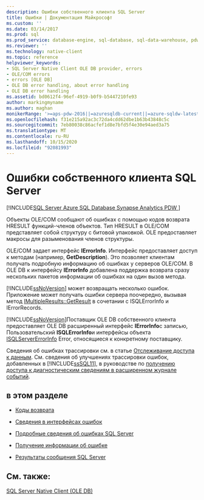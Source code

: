 ```yaml
---
description: Ошибки собственного клиента SQL Server
title: Ошибки | Документация Майкрософт
ms.custom: ''
ms.date: 03/14/2017
ms.prod: sql
ms.prod_service: database-engine, sql-database, sql-data-warehouse, pdw
ms.reviewer: ''
ms.technology: native-client
ms.topic: reference
helpviewer_keywords:
- SQL Server Native Client OLE DB provider, errors
- OLE/COM errors
- errors [OLE DB]
- OLE DB error handling, about error handling
- OLE DB error handling
ms.assetid: bd0612f4-96ef-4919-b0f9-b5447210fe93
author: markingmyname
ms.author: maghan
monikerRange: '>=aps-pdw-2016||=azuresqldb-current||=azure-sqldw-latest||>=sql-server-2016||=sqlallproducts-allversions||>=sql-server-linux-2017||=azuresqldb-mi-current'
ms.openlocfilehash: f31e215a92ac3c72da4cdd62dbe1b63b43848c5c
ms.sourcegitcommit: 7eb80038c86acfef1d8e7bfd5f4e30e94aed3a75
ms.translationtype: MT
ms.contentlocale: ru-RU
ms.lasthandoff: 10/15/2020
ms.locfileid: "92081993"
---
```

# <a name="sql-server-native-client-errors"></a>Ошибки собственного клиента SQL Server
[!INCLUDE[SQL Server Azure SQL Database Synapse Analytics PDW ](../../includes/applies-to-version/sql-asdb-asdbmi-asa-pdw.md)]

  Объекты OLE/COM сообщают об ошибках с помощью кодов возврата HRESULT функций-членов объектов. Тип HRESULT в OLE/COM представляет собой структуру с битовой упаковкой. OLE предоставляет макросы для разыменования членов структуры.  
  
 OLE/COM задает интерфейс **IErrorInfo**. Интерфейс предоставляет доступ к методам (например, **GetDescription**). Это позволяет клиентам получать подробную информацию об ошибках у серверов OLE/COM. В OLE DB к интерфейсу **IErrorInfo** добавлена поддержка возврата сразу нескольких пакетов информации об ошибках на один вызов метода.  
  
 [!INCLUDE[ssNoVersion](../../includes/ssnoversion-md.md)] может возвращать несколько ошибок. Приложение может получать ошибки сервера поочередно, вызывая метод [IMultipleResults::GetResult](/previous-versions/windows/desktop/ms721289(v=vs.85)) в сочетании с ISQLErrorInfo и IErrorRecords.  
  
 [!INCLUDE[ssNoVersion](../../includes/ssnoversion-md.md)]Поставщик OLE DB собственного клиента предоставляет OLE DB расширенный интерфейс **IErrorInfo**с записью, Пользовательский **ISQLErrorInfo**и интерфейсы объекта [ISQLServerErrorInfo](../native-client-ole-db-interfaces/isqlservererrorinfo-geterrorinfo-ole-db.md) Error, относящиеся к конкретному поставщику.  
  
 Сведения об ошибках трассировки см. в статье [Отслеживание доступа к данным](/previous-versions/sql/sql-server-2008/cc765421(v=sql.100)). См. сведения об улучшениях трассировки ошибок, добавленных в [!INCLUDE[ssSQL11](../../includes/sssql11-md.md)], в руководстве по [получению доступа к диагностическим сведениям в расширенном журнале событий](../../relational-databases/native-client/features/accessing-diagnostic-information-in-the-extended-events-log.md).  
  
## <a name="in-this-section"></a>в этом разделе  
  
-   [Коды возврата](../../relational-databases/native-client-ole-db-errors/return-codes.md)  
  
-   [Сведения в интерфейсах ошибок](../../relational-databases/native-client-ole-db-errors/information-in-error-interfaces.md)  
  
-   [Подробные сведения об ошибках SQL Server](../../relational-databases/native-client-ole-db-errors/sql-server-error-detail.md)  
  
-   [Получение информации об ошибке](../../relational-databases/native-client-ole-db-errors/retrieving-error-information.md)  
  
-   [Результаты сообщения SQL Server](../../relational-databases/native-client-ole-db-errors/sql-server-message-results.md)  
  
## <a name="see-also"></a>См. также:  
 [SQL Server Native Client (OLE DB)](../../relational-databases/native-client/ole-db/sql-server-native-client-ole-db.md)  
  
